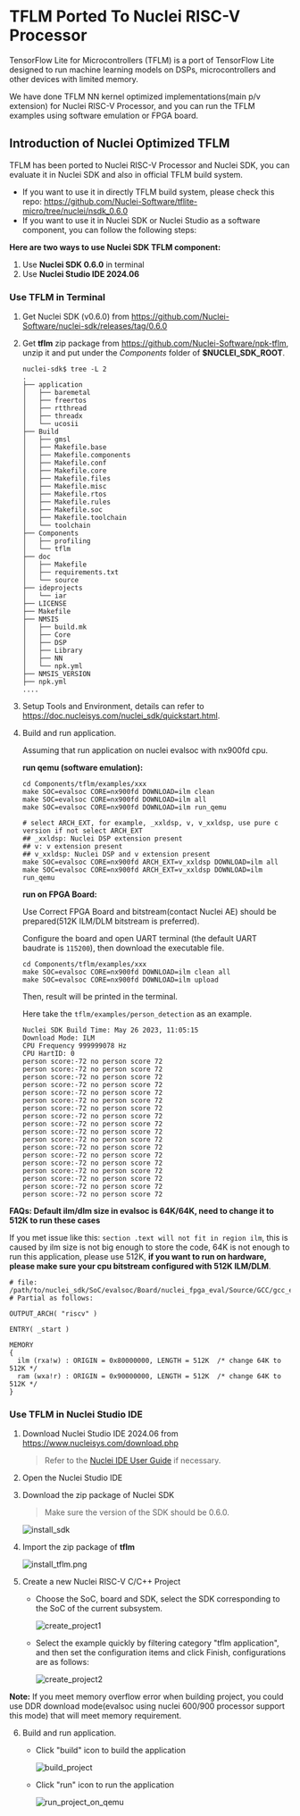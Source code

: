 # TFLM Ported To Nuclei RISC-V Processor

TensorFlow Lite for Microcontrollers (TFLM)  is a port of TensorFlow Lite designed to run machine learning models on DSPs, microcontrollers and other devices with limited memory.

We have done TFLM NN kernel optimized implementations(main p/v extension) for Nuclei RISC-V Processor, and you can run the TFLM examples using software emulation or FPGA board.

## Introduction of Nuclei Optimized TFLM

TFLM has been ported to Nuclei RISC-V Processor and Nuclei SDK, you can evaluate it in Nuclei SDK and also in official TFLM build system.

- If you want to use it in directly TFLM build system, please check this repo: https://github.com/Nuclei-Software/tflite-micro/tree/nuclei/nsdk_0.6.0
- If you want to use it in Nuclei SDK or Nuclei Studio as a software component, you can follow the following steps:

**Here are two ways to use Nuclei SDK TFLM component:**

1. Use **Nuclei SDK 0.6.0** in terminal
2. Use **Nuclei Studio IDE 2024.06**

### Use TFLM in Terminal

1. Get Nuclei SDK (v0.6.0) from https://github.com/Nuclei-Software/nuclei-sdk/releases/tag/0.6.0

2. Get **tflm** zip package from https://github.com/Nuclei-Software/npk-tflm, unzip it and put under  the *Components* folder of **$NUCLEI_SDK_ROOT**.

   ~~~shell
   nuclei-sdk$ tree -L 2
   .
   ├── application
   │   ├── baremetal
   │   ├── freertos
   │   ├── rtthread
   │   ├── threadx
   │   └── ucosii
   ├── Build
   │   ├── gmsl
   │   ├── Makefile.base
   │   ├── Makefile.components
   │   ├── Makefile.conf
   │   ├── Makefile.core
   │   ├── Makefile.files
   │   ├── Makefile.misc
   │   ├── Makefile.rtos
   │   ├── Makefile.rules
   │   ├── Makefile.soc
   │   ├── Makefile.toolchain
   │   └── toolchain
   ├── Components
   │   ├── profiling
   │   └── tflm
   ├── doc
   │   ├── Makefile
   │   ├── requirements.txt
   │   └── source
   ├── ideprojects
   │   └── iar
   ├── LICENSE
   ├── Makefile
   ├── NMSIS
   │   ├── build.mk
   │   ├── Core
   │   ├── DSP
   │   ├── Library
   │   ├── NN
   │   └── npk.yml
   ├── NMSIS_VERSION
   ├── npk.yml
   ....
   ~~~

3. Setup Tools and Environment, details can refer to https://doc.nucleisys.com/nuclei_sdk/quickstart.html.

4. Build and run application.

   Assuming that run application on nuclei evalsoc with nx900fd cpu.

   **run qemu (software emulation):**

   ~~~~shell
   cd Components/tflm/examples/xxx
   make SOC=evalsoc CORE=nx900fd DOWNLOAD=ilm clean
   make SOC=evalsoc CORE=nx900fd DOWNLOAD=ilm all
   make SOC=evalsoc CORE=nx900fd DOWNLOAD=ilm run_qemu

   # select ARCH_EXT, for example, _xxldsp, v, v_xxldsp, use pure c version if not select ARCH_EXT
   ## _xxldsp: Nuclei DSP extension present
   ## v: v extension present
   ## v_xxldsp: Nuclei DSP and v extension present
   make SOC=evalsoc CORE=nx900fd ARCH_EXT=v_xxldsp DOWNLOAD=ilm all
   make SOC=evalsoc CORE=nx900fd ARCH_EXT=v_xxldsp DOWNLOAD=ilm run_qemu
   ~~~~

   **run on FPGA Board:**

   Use Correct FPGA Board and bitstream(contact Nuclei AE) should be prepared(512K ILM/DLM bitstream is preferred).

   Configure the board and open UART terminal (the default UART baudrate is `115200`), then download the executable file.

   ~~~shell
   cd Components/tflm/examples/xxx
   make SOC=evalsoc CORE=nx900fd DOWNLOAD=ilm clean all
   make SOC=evalsoc CORE=nx900fd DOWNLOAD=ilm upload
   ~~~

   Then, result will be printed in the terminal.

   Here take the `tflm/examples/person_detection` as an example.

   ~~~log
   Nuclei SDK Build Time: May 26 2023, 11:05:15
   Download Mode: ILM
   CPU Frequency 999999078 Hz
   CPU HartID: 0
   person score:-72 no person score 72
   person score:-72 no person score 72
   person score:-72 no person score 72
   person score:-72 no person score 72
   person score:-72 no person score 72
   person score:-72 no person score 72
   person score:-72 no person score 72
   person score:-72 no person score 72
   person score:-72 no person score 72
   person score:-72 no person score 72
   person score:-72 no person score 72
   person score:-72 no person score 72
   person score:-72 no person score 72
   person score:-72 no person score 72
   person score:-72 no person score 72
   person score:-72 no person score 72
   person score:-72 no person score 72
   person score:-72 no person score 72
   ~~~

**FAQs: Default ilm/dlm size in evalsoc is 64K/64K, need to change it to 512K to run these cases**

If you met issue like this: `section .text will not fit in region ilm`, this is caused by ilm size is not big enough to store the code, 64K is not enough to run this application,
please use 512K, **if you want to run on hardware, please make sure your cpu bitstream configured with 512K ILM/DLM**.

```shell
# file: /path/to/nuclei_sdk/SoC/evalsoc/Board/nuclei_fpga_eval/Source/GCC/gcc_evalsoc_ilm.ld
# Partial as follows:

OUTPUT_ARCH( "riscv" )

ENTRY( _start )

MEMORY
{
  ilm (rxa!w) : ORIGIN = 0x80000000, LENGTH = 512K  /* change 64K to 512K */
  ram (wxa!r) : ORIGIN = 0x90000000, LENGTH = 512K  /* change 64K to 512K */
}
```

### Use TFLM in Nuclei Studio IDE

1. Download Nuclei Studio IDE 2024.06 from https://www.nucleisys.com/download.php

   > Refer to the [Nuclei IDE User Guide](https://download.nucleisys.com/upload/files/doc/nucleistudio/Nuclei_Studio_User_Guide.202406.pdf) if necessary.

2. Open the Nuclei Studio IDE

3. Download the zip package of Nuclei SDK

   > Make sure the version of the SDK should be 0.6.0.

   ![install_sdk](doc/images/install_sdk.png)

4. Import the zip package of **tflm**

   ![install_tflm.png](doc/images/install_tflm.png)

5. Create a new Nuclei RISC-V C/C++ Project

   - Choose the SoC, board and SDK, select the SDK corresponding to the SoC of the current subsystem.

     ![create_project1](doc/images/create_project1.png)

   - Select the example quickly by filtering category "tflm application", and then set the configuration items and click Finish, configurations are as follows:

     ![create_project2](doc/images/create_project2.png)

**Note:** If you meet memory overflow error when building project, you could use DDR download mode(evalsoc using nuclei 600/900 processor support this mode) that will meet memory requirement.

6. Build and run application.

   - Click "build" icon to build the application

     ![build_project](doc/images/build_project.png)

   - Click "run" icon to run the application

     ![run_project_on_qemu](doc/images/run_project_on_qemu.png)
